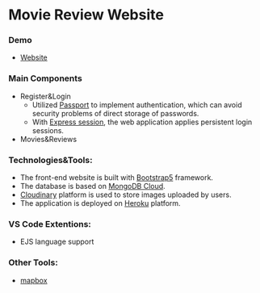 # Movie Review Website

### Demo
- [Website](https://thawing-island-64029.herokuapp.com)

### Main Components
- Register&Login
  - Utilized [Passport](http://www.passportjs.org/) to implement authentication, which can avoid security problems of direct storage of passwords.
  - With [Express session](https://www.npmjs.com/package/express-session), the web application applies persistent login sessions.  
- Movies&Reviews
  


### Technologies&Tools:
- The front-end website is built with [Bootstrap5](https://getbootstrap.com/docs/5.0/getting-started/introduction/) framework.
- The database is based on [MongoDB Cloud](https://cloud.mongodb.com/).
- [Cloudinary](https://cloudinary.com/) platform is used to store images uploaded by users.
- The application is deployed on [Heroku](https://dashboard.heroku.com/apps) platform.


### VS Code Extentions:
- EJS language support


### Other Tools:
- [mapbox](https://www.mapbox.com/)
